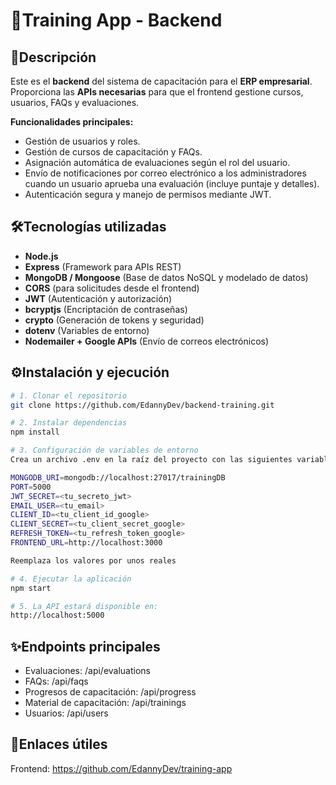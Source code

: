 # 🚀Training App - Backend  

## 📌Descripción  
Este es el **backend** del sistema de capacitación para el **ERP empresarial**.  
Proporciona las **APIs necesarias** para que el frontend gestione cursos, usuarios, FAQs y evaluaciones.  

**Funcionalidades principales:**  
- Gestión de usuarios y roles.  
- Gestión de cursos de capacitación y FAQs.  
- Asignación automática de evaluaciones según el rol del usuario.  
- Envío de notificaciones por correo electrónico a los administradores cuando un usuario aprueba una evaluación (incluye puntaje y detalles).  
- Autenticación segura y manejo de permisos mediante JWT.  

## 🛠️Tecnologías utilizadas  

- **Node.js**  
- **Express** (Framework para APIs REST)  
- **MongoDB / Mongoose** (Base de datos NoSQL y modelado de datos)  
- **CORS** (para solicitudes desde el frontend)  
- **JWT** (Autenticación y autorización)  
- **bcryptjs** (Encriptación de contraseñas)  
- **crypto** (Generación de tokens y seguridad)  
- **dotenv** (Variables de entorno)  
- **Nodemailer + Google APIs** (Envío de correos electrónicos)  

## ⚙️Instalación y ejecución  

```bash
# 1. Clonar el repositorio
git clone https://github.com/EdannyDev/backend-training.git

# 2. Instalar dependencias
npm install

# 3. Configuración de variables de entorno
Crea un archivo .env en la raíz del proyecto con las siguientes variables:

MONGODB_URI=mongodb://localhost:27017/trainingDB
PORT=5000
JWT_SECRET=<tu_secreto_jwt>
EMAIL_USER=<tu_email>
CLIENT_ID=<tu_client_id_google>
CLIENT_SECRET=<tu_client_secret_google>
REFRESH_TOKEN=<tu_refresh_token_google>
FRONTEND_URL=http://localhost:3000

Reemplaza los valores por unos reales

# 4. Ejecutar la aplicación
npm start

# 5. La API estará disponible en:
http://localhost:5000

```

## ✨Endpoints principales
- Evaluaciones: /api/evaluations
- FAQs: /api/faqs
- Progresos de capacitación: /api/progress
- Material de capacitación: /api/trainings
- Usuarios: /api/users

## 🔗Enlaces útiles
Frontend: https://github.com/EdannyDev/training-app
